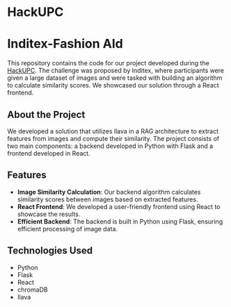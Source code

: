 # HackUPC
# Inditex-Fashion AId

This repository contains the code for our project developed during the [HackUPC](h[ttps://www.inditexhackathon.com/](https://hackupc.com/)). The challenge was proposed by Inditex, where participants were given a large dataset of images and were tasked with building an algorithm to calculate similarity scores. We showcased our solution through a React frontend.

## About the Project

 We developed a solution that utilizes llava in a RAG architecture to extract features from images and compute their similarity. The project consists of two main components: a backend developed in Python with Flask and a frontend developed in React.

## Features

- **Image Similarity Calculation**: Our backend algorithm calculates similarity scores between images based on extracted features.
- **React Frontend**: We developed a user-friendly frontend using React to showcase the results.
- **Efficient Backend**: The backend is built in Python using Flask, ensuring efficient processing of image data.

## Technologies Used

- Python
- Flask
- React
- chromaDB
- llava
